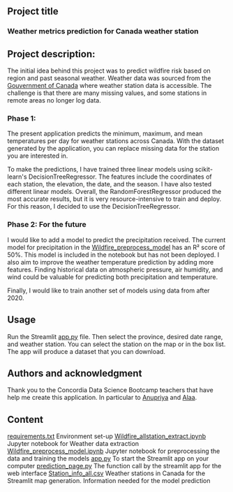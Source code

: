 ## Project title
### Weather metrics prediction for Canada weather station

## Project description: 
The initial idea behind this project was to predict wildfire risk based on region and past seasonal weather. 
Weather data was sourced from the [Gouvernment of Canada](https://climate.weather.gc.ca/historical_data/search_historic_data_e.html)  where weather station data is accessible. The challenge is that there are many missing values, and some stations in remote areas no longer log data.

### Phase 1:
The present application predicts the minimum, maximum, and mean temperatures per day for weather stations across Canada. With the dataset generated by the application, you can replace missing data for the station you are interested in.

To make the predictions, I have trained three linear models using scikit-learn's DecisionTreeRegressor. The features include the coordinates of each station, the elevation, the date, and the season. I have also tested different linear models. Overall, the RandomForestRegressor produced the most accurate results, but it is very resource-intensive to train and deploy. For this reason, I decided to use the DecisionTreeRegressor.


### Phase 2: For the future
I would like to add a model to predict the precipitation received. The current model for precipitation in the [Wildfire_preprocess_model](_Wildfire_preprocess_model.ipynb) has an R² score of 50%. This model is included in the notebook but has not been deployed.
I also aim to improve the weather temperature prediction by adding more features. Finding historical data on atmospheric pressure, air humidity, and wind could be valuable for predicting both precipitation and temperature.

Finally, I would like to train another set of models using data from after 2020.

## Usage
Run the Streamlit [app.py](app.py) file. Then select the province, desired date range, and weather station. You can select the station on the map or in the box list. The app will produce a dataset that you can download.

## Authors and acknowledgment
Thank you to the Concordia Data Science Bootcamp teachers that have help me create this application.
In particular to [Anupriya](https://github.com/Anupriya-Sri) and [Alaa](https://github.com/alaa-mohamedahmed).

## Content
[requirements.txt](requirements.txt)  Environment set-up 
[Wildfire_allstation_extract.ipynb](Wildfire_allstation_extract.ipynb)  Jupyter notebook for Weather data extraction
[Wildfire_preprocess_model.ipynb](Wildfire_preprocess_model.ipynb)   Jupyter notebook for preprocessing the data and training the models
[app.py](app.py)   To start the Streamlit app on your computer
[prediction_page.py](prediction_page.py)  The function call by the streamlit app for the web interface
[Station_info_all.csv](Station_info_all.csv)  Weather stations in Canada for the Streamlit map generation. Information needed for the model prediction
